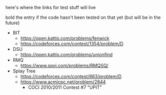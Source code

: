here's where the links for test stuff will live

bold the entry if the code hasn't been tested on that yet (but will be in the future)

- BIT
    - https://open.kattis.com/problems/fenwick
    - https://codeforces.com/contest/1354/problem/D
- DSU
    - https://open.kattis.com/problems/unionfind
- RMQ
    - https://www.spoj.com/problems/RMQSQ/
- Splay Tree
    - https://codeforces.com/contest/863/problem/D
    - https://www.acmicpc.net/problem/2844
        - COCI 2010/2011 Contest #7 "UPIT"